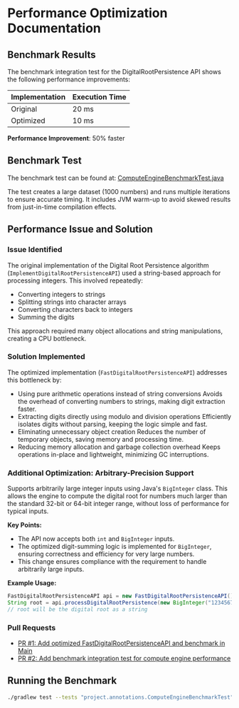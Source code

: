 # Performance Optimization Documentation

## Benchmark Results

The benchmark integration test for the DigitalRootPersistence API shows the following performance improvements:

| Implementation | Execution Time |
|----------------|---------------|
| Original       | 20 ms         |
| Optimized      | 10 ms         |

**Performance Improvement**: 50% faster 

## Benchmark Test

The benchmark test can be found at: [ComputeEngineBenchmarkTest.java](/test/project/annotations/ComputeEngineBenchmarkTest.java)

The test creates a large dataset (1000 numbers) and runs multiple iterations to ensure accurate timing. It includes JVM warm-up to avoid skewed results from just-in-time compilation effects.

## Performance Issue and Solution

### Issue Identified
The original implementation of the Digital Root Persistence algorithm (`ImplementDigitalRootPersistenceAPI`) used a string-based approach for processing integers. This involved repeatedly:
- Converting integers to strings
- Splitting strings into character arrays
- Converting characters back to integers
- Summing the digits

This approach required many object allocations and string manipulations, creating a CPU bottleneck.

### Solution Implemented
The optimized implementation (`FastDigitalRootPersistenceAPI`) addresses this bottleneck by:
- Using pure arithmetic operations instead of string conversions
Avoids the overhead of converting numbers to strings, making digit extraction faster.
- Extracting digits directly using modulo and division operations
Efficiently isolates digits without parsing, keeping the logic simple and fast.
- Eliminating unnecessary object creation
Reduces the number of temporary objects, saving memory and processing time.
- Reducing memory allocation and garbage collection overhead
Keeps operations in-place and lightweight, minimizing GC interruptions.

### Additional Optimization: Arbitrary-Precision Support

Supports arbitrarily large integer inputs using Java's `BigInteger` class. This allows the engine to compute the digital root for numbers much larger than the standard 32-bit or 64-bit integer range, without loss of performance for typical inputs.

**Key Points:**
- The API now accepts both `int` and `BigInteger` inputs.
- The optimized digit-summing logic is implemented for `BigInteger`, ensuring correctness and efficiency for very large numbers.
- This change ensures compliance with the requirement to handle arbitrarily large inputs.

**Example Usage:**
```java
FastDigitalRootPersistenceAPI api = new FastDigitalRootPersistenceAPI();
String root = api.processDigitalRootPersistence(new BigInteger("123456789012345678901234567890"));
// root will be the digital root as a string
```

### Pull Requests
- [PR #1: Add optimized FastDigitalRootPersistenceAPI and benchmark in Main](https://github.com/your-username/SFE-Spring-2025-Project/pull/1)
- [PR #2: Add benchmark integration test for compute engine performance](https://github.com/your-username/SFE-Spring-2025-Project/pull/2)

## Running the Benchmark

```bash
./gradlew test --tests "project.annotations.ComputeEngineBenchmarkTest"
```

